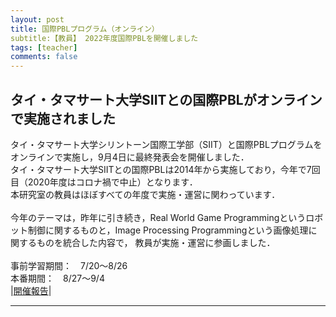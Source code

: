 ```yaml
---
layout: post
title: 国際PBLプログラム（オンライン）
subtitle:【教員】 2022年度国際PBLを開催しました
tags: [teacher]
comments: false
---
```


## タイ・タマサート大学SIITとの国際PBLがオンラインで実施されました<br>

タイ・タマサート大学シリントーン国際工学部（SIIT）と国際PBLプログラムをオンラインで実施し，9月4日に最終発表会を開催しました．<br>
タイ・タマサート大学SIITとの国際PBLは2014年から実施しており，今年で7回目（2020年度はコロナ禍で中止）となります．<br>
本研究室の教員はほぼすべての年度で実施・運営に関わっています．<br>
<br>
今年のテーマは，昨年に引き続き，Real World Game Programmingというロボット制御に関するものと，Image Processing Programmingという画像処理に関するものを統合した内容で，
教員が実施・運営に参画しました．<br>
<br>
事前学習期間：　7/20～8/26<br>
本番期間：　8/27～9/4<br>
|[開催報告](http://www.oit.ac.jp/japanese/topics/?i=8674)|


<hr>
